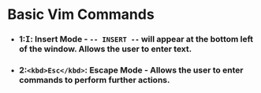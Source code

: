 # Basic Vim Commands

* ### 1:<kbd>I</kbd>: Insert Mode - `-- INSERT --` will appear at the bottom left of the window. Allows the user to enter text.
* ### 2:`<kbd>Esc</kbd>`: Escape Mode - Allows the user to enter commands to perform further actions.
